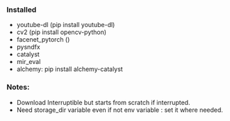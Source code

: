### Installed 
- youtube-dl (pip install youtube-dl)
- cv2 (pip install opencv-python)
- facenet_pytorch ()
- pysndfx
- catalyst
- mir_eval
- alchemy: pip install alchemy-catalyst

### Notes: 
- Download Interruptible but starts from scratch if interrupted.
- Need storage_dir variable even if not env variable : 
    set it where needed.
    
